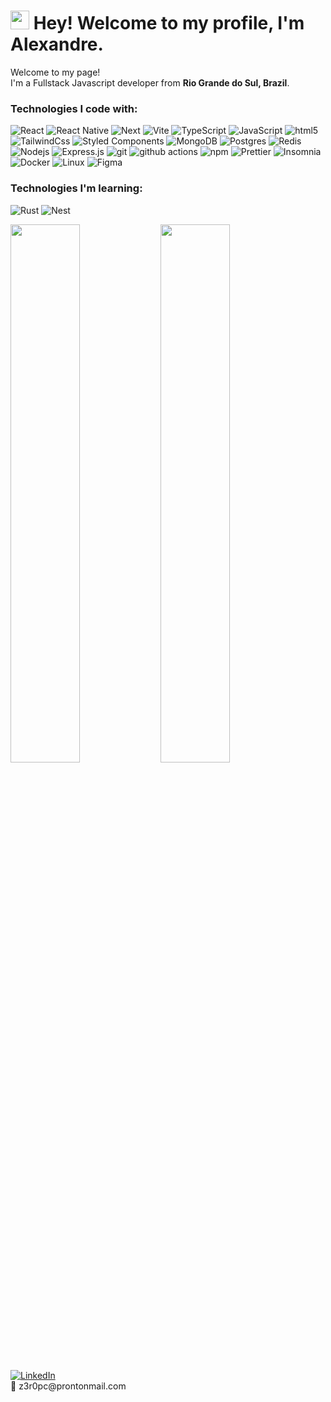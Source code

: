 <h1><img src="https://emojis.slackmojis.com/emojis/images/1531849430/4246/blob-sunglasses.gif?1531849430" width="30"/> Hey! Welcome to my profile, I'm Alexandre.</h1>
<p>Welcome to my page! </br> I'm a Fullstack Javascript developer from <b>Rio Grande do Sul, Brazil</b>.</p>

<h3>Technologies I code with:</h3>
<p>
  <img alt="React" src="https://img.shields.io/badge/-React-45b8d8?style=flat-square&logo=react&logoColor=white" />
  <img alt="React Native" src="https://img.shields.io/badge/React_Native-20232A?style=for-the-square&logo=react&logoColor=61DAFB" />
  <img alt="Next" src="https://img.shields.io/badge/Next-black?style=for-the-square&logo=next.js&logoColor=white" />
<img alt="Vite" src="https://img.shields.io/badge/vite-%23646CFF.svg?style=for-the-square&logo=vite&logoColor=white" />
  <img alt="TypeScript" src="https://img.shields.io/badge/-TypeScript-007ACC?style=flat-square&logo=typescript&logoColor=white" />
  <img alt="JavaScript" src="https://img.shields.io/badge/JavaScript-F7DF1E?style=for-the-square&logo=javascript&logoColor=white" />
    <img alt="html5" src="https://img.shields.io/badge/-HTML5-E34F26?style=flat-square&logo=html5&logoColor=white" />
  <img alt="TailwindCss" src="https://img.shields.io/badge/Tailwind_CSS-38B2AC?style=for-the-square&logo=tailwind-css&logoColor=white" />
  <img alt="Styled Components" src="https://img.shields.io/badge/-Styled_Components-db7092?style=flat-square&logo=styled-components&logoColor=white" />
    <img alt="MongoDB" src="https://img.shields.io/badge/-MongoDB-13aa52?style=flat-square&logo=mongodb&logoColor=white" />
<img alt="Postgres" src="https://img.shields.io/badge/postgres-%23316192.svg?style=for-the-square&logo=postgresql&logoColor=white" />
   <img alt="Redis" src="https://img.shields.io/badge/Redis-D9281A?style=for-the-square&logo=redis&logoColor=white" />
  <img alt="Nodejs" src="https://img.shields.io/badge/-Nodejs-43853d?style=flat-square&logo=Node.js&logoColor=white" />
  <img alt="Express.js" src="https://img.shields.io/badge/Express.js-404D59?style=for-the-square&logo=express&logoColor=white" />
  <img alt="git" src="https://img.shields.io/badge/-Git-F05032?style=flat-square&logo=git&logoColor=white" />
    <img alt="github actions" src="https://img.shields.io/badge/-Github_Actions-2088FF?style=flat-square&logo=github-actions&logoColor=white" />
  <img alt="npm" src="https://img.shields.io/badge/-NPM-CB3837?style=flat-square&logo=npm&logoColor=white" />
  <img alt="Prettier" src="https://img.shields.io/badge/-Prettier-F7B93E?style=flat-square&logo=prettier&logoColor=white" />
   <img alt="Insomnia" src="https://img.shields.io/badge/-Insomnia-5849BE?style=flat-square&logo=insomnia&logoColor=white" />
  <img alt="Docker" src="https://img.shields.io/badge/-Docker-46a2f1?style=flat-square&logo=docker&logoColor=white" />
<img alt="Linux" src="https://img.shields.io/badge/Linux-E34F26?style=for-the-square&logo=linux&logoColor=white" />
<img alt="Figma" src="https://img.shields.io/badge/figma-%23F24E1E.svg?style=for-the-square&logo=figma&logoColor=white" />
</p>

<h3> Technologies I'm learning:</h3>
<p>
<img alt="Rust" src="https://img.shields.io/badge/Rust-000000?style=for-the-square&logo=rust&logoColor=white" />
<img alt="Nest" src="https://img.shields.io/badge/nestjs-%23E0234E.svg?style=for-the-square&logo=nestjs&logoColor=white" />
</p>
<div>
<img align="left" width="47%" src="https://github-readme-stats.vercel.app/api?username=AlexandreDresch&show_icons=true&theme=light" />
<img align="left" width="47%" src="https://github-readme-stats.vercel.app/api/top-langs/?username=AlexandreDresch&layout=compact" /> 
</div>

<p>
 <a href="https://www.linkedin.com/in/alexandre-dresch/" target="_blank"><img alt="LinkedIn" src="https://img.shields.io/badge/linkedin-%230077B5.svg?&style=for-the-badge&logo=linkedin&logoColor=white" /></a>
<br/> 
📧 <span>z3r0pc@prontonmail.com </span>
</p>
